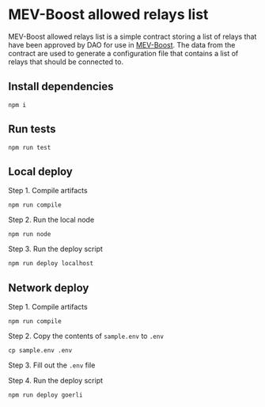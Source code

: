 # MEV-Boost allowed relays list

MEV-Boost allowed relays list is a simple contract storing a list of relays that have been approved by DAO for use in [MEV-Boost](https://github.com/flashbots/mev-boost). The data from the contract are used to generate a configuration file that contains a list of relays that should be connected to.

## Install dependencies

```shell
npm i
```

## Run tests

```shell
npm run test
```

## Local deploy

Step 1. Compile artifacts

```shell
npm run compile
```

Step 2. Run the local node

```shell
npm run node
```

Step 3. Run the deploy script

```shell
npm run deploy localhost
```

## Network deploy

Step 1. Compile artifacts

```shell
npm run compile
```

Step 2. Copy the contents of `sample.env` to `.env`

```shell
cp sample.env .env
```

Step 3. Fill out the `.env` file

Step 4. Run the deploy script

```shell
npm run deploy goerli
```
